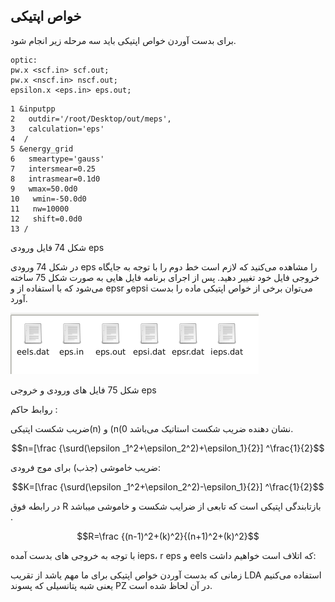 ## خواص اپتیکی

برای بدست آوردن خواص اپتیکی باید سه مرحله زیر انجام شود.

```
optic:
pw.x <scf.in> scf.out;
pw.x <nscf.in> nscf.out;
epsilon.x <eps.in> eps.out;
```

```
1 &inputpp
2   outdir='/root/Desktop/out/meps',
3   calculation='eps'
4  /
5 &energy_grid
6   smeartype='gauss'
7   intersmear=0.25
8   intrasmear=0.1d0
9   wmax=50.0d0
10   wmin=-50.0d0
11   nw=10000
12   shift=0.0d0
13 /
```

شکل 74 فایل ورودی eps

در شکل 74 ورودی eps را مشاهده می‌کنید که لازم است خط دوم را با توجه به جایگاه خروجی فایل خود تغییر دهید. پس از اجرای برنامه فایل هایی به صورت  شکل 75 ساخته می‌شود که  با استفاده از و   epsr وepsi می‌توان برخی از خواص اپتیکی ماده را بدست آورد.

![](/assets/75.png)

شکل 75 فایل های ورودی و خروجی eps

روابط حاکم :

ضریب شکست اپتیکی\(n\) و \(n\(0 نشان دهنده ضریب شکست استاتیک می‌باشد.

$$n=[\frac {\surd(\epsilon
_1^2+\epsilon_2^2)+\epsilon_1}{2}]
^\frac{1}{2}$$

ضریب خاموشی \(جذب\) برای موج فرودی:

$$K=[\frac {\surd(\epsilon
_1^2+\epsilon_2^2)-\epsilon_1}{2}]
^\frac{1}{2}$$

در رابطه فوق R بازتابندگی اپتیکی است که تابعی از ضرایب شکست و خاموشی میباشد  
.

$$R=\frac {(n-1)^2+(k)^2}{(n+1)^2+(k)^2}$$

با توجه به خروجی های بدست آمده ieps، r eps و eels  که اتلاف است خواهیم داشت:

زمانی که بدست آوردن خواص اپتیکی برای ما مهم یاشد از تقریب LDA استفاده می‌کنیم یعنی شبه پتانسیلی که پسوند PZ در آن لحاظ شده است.

